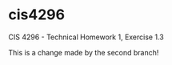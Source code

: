 # cis4296
CIS 4296 - Technical Homework 1, Exercise 1.3

This is a change made by the second branch!